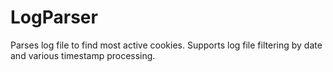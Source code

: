 # LogParser
Parses log file to find most active cookies. Supports log file filtering by date and various timestamp processing.
